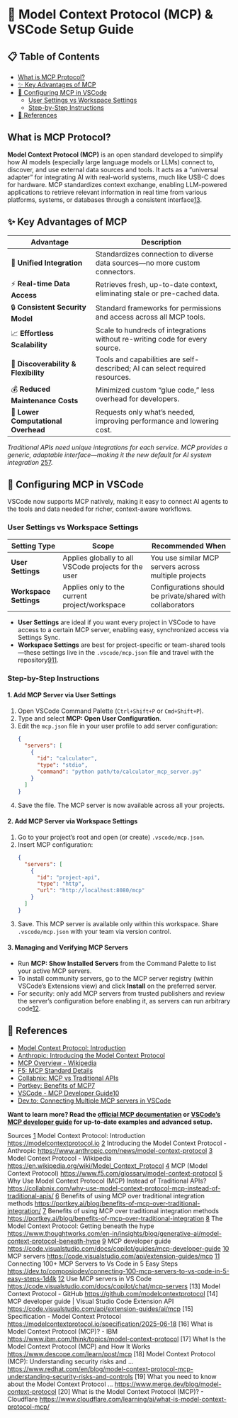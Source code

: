 # 🚀 Model Context Protocol (MCP) & VSCode Setup Guide

## 📋 Table of Contents

- [What is MCP Protocol?](#what-is-mcp-protocol)
- [✨ Key Advantages of MCP](#key-advantages-of-mcp)
- [🔧 Configuring MCP in VSCode](#configuring-mcp-in-vscode)
  - [User Settings vs Workspace Settings](#user-settings-vs-workspace-settings)
  - [Step-by-Step Instructions](#step-by-step-instructions)
- [🔗 References](#references)

## What is MCP Protocol?

**Model Context Protocol (MCP)** is an open standard developed to simplify how AI models (especially large language models or LLMs) connect to, discover, and use external data sources and tools. It acts as a “universal adapter” for integrating AI with real-world systems, much like USB-C does for hardware. MCP standardizes context exchange, enabling LLM-powered applications to retrieve relevant information in real time from various platforms, systems, or databases through a consistent interface[1][2][3][4].

## ✨ Key Advantages of MCP

| Advantage                          | Description                                                                 |
|-------------------------------------|-----------------------------------------------------------------------------|
| 🔄 **Unified Integration**          | Standardizes connection to diverse data sources—no more custom connectors.   |
| ⚡ **Real-time Data Access**        | Retrieves fresh, up-to-date context, eliminating stale or pre-cached data.   |
| 🔒 **Consistent Security Model**    | Standard frameworks for permissions and access across all MCP tools.         |
| 📈 **Effortless Scalability**      | Scale to hundreds of integrations without re-writing code for every source.  |
| 🧩 **Discoverability & Flexibility**| Tools and capabilities are self-described; AI can select required resources. |
| 💰 **Reduced Maintenance Costs**    | Minimized custom “glue code,” less overhead for developers.                  |
| 🔧 **Lower Computational Overhead** | Requests only what’s needed, improving performance and lowering cost.        |

*Traditional APIs need unique integrations for each service. MCP provides a generic, adaptable interface—making it the new default for AI system integration* [2][4][5][6][7][8].

## 🔧 Configuring MCP in VSCode

VSCode now supports MCP natively, making it easy to connect AI agents to the tools and data needed for richer, context-aware workflows.

### User Settings vs Workspace Settings

| Setting Type                | Scope                                                 | Recommended When                                        |
|-----------------------------|------------------------------------------------------|---------------------------------------------------------|
| **User Settings**           | Applies globally to all VSCode projects for the user | You use similar MCP servers across multiple projects     |
| **Workspace Settings**      | Applies only to the current project/workspace        | Configurations should be private/shared with collaborators |

- **User Settings** are ideal if you want every project in VSCode to have access to a certain MCP server, enabling easy, synchronized access via Settings Sync.
- **Workspace Settings** are best for project-specific or team-shared tools—these settings live in the `.vscode/mcp.json` file and travel with the repository[9][10][11][12].

### Step-by-Step Instructions

#### 1. Add MCP Server via User Settings

1. Open VSCode Command Palette (`Ctrl+Shift+P` or `Cmd+Shift+P`).
2. Type and select **MCP: Open User Configuration**.
3. Edit the `mcp.json` file in your user profile to add server configuration:
   ```json
   {
     "servers": [
       {
         "id": "calculator",
         "type": "stdio",
         "command": "python path/to/calculator_mcp_server.py"
       }
     ]
   }
   ```
4. Save the file. The MCP server is now available across all your projects.

#### 2. Add MCP Server via Workspace Settings

1. Go to your project’s root and open (or create) `.vscode/mcp.json`.
2. Insert MCP configuration:
   ```json
   {
     "servers": [
       {
         "id": "project-api",
         "type": "http",
         "url": "http://localhost:8080/mcp"
       }
     ]
   }
   ```
3. Save. This MCP server is available only within this workspace. Share `.vscode/mcp.json` with your team via version control.

#### 3. Managing and Verifying MCP Servers

- Run **MCP: Show Installed Servers** from the Command Palette to list your active MCP servers.
- To install community servers, go to the MCP server registry (within VSCode’s Extensions view) and click **Install** on the preferred server.
- For security: only add MCP servers from trusted publishers and review the server’s configuration before enabling it, as servers can run arbitrary code[12].

## 🔗 References

- [Model Context Protocol: Introduction][1]
- [Anthropic: Introducing the Model Context Protocol][2]
- [MCP Overview - Wikipedia][3]
- [F5: MCP Standard Details][4]
- [Collabnix: MCP vs Traditional APIs][5]
- [Portkey: Benefits of MCP][6][7]
- [VSCode - MCP Developer Guide][9][10][12]
- [Dev.to: Connecting Multiple MCP servers in VSCode][11]

**Want to learn more? Read the [official MCP documentation](https://modelcontextprotocol.io/user-guide/quickstart) or [VSCode’s MCP developer guide](https://code.visualstudio.com/docs/copilot/guides/mcp-developer-guide) for up-to-date examples and advanced setup.**

[1]: https://modelcontextprotocol.io  
[2]: https://www.anthropic.com/news/model-context-protocol  
[3]: https://en.wikipedia.org/wiki/Model_Context_Protocol  
[4]: https://www.f5.com/glossary/model-context-protocol  
[5]: https://collabnix.com/why-use-model-context-protocol-mcp-instead-of-traditional-apis/  
[9]: https://code.visualstudio.com/docs/copilot/guides/mcp-developer-guide  
[6]: https://portkey.ai/blog/benefits-of-mcp-over-traditional-integration/  
[10]: https://code.visualstudio.com/api/extension-guides/mcp  
[7]: https://portkey.ai/blog/benefits-of-mcp-over-traditional-integration  
[11]: https://dev.to/composiodev/connecting-100-mcp-servers-to-vs-code-in-5-easy-steps-1d4k  
[8]: https://www.thoughtworks.com/en-in/insights/blog/generative-ai/model-context-protocol-beneath-hype  
[12]: https://code.visualstudio.com/docs/copilot/chat/mcp-servers

Sources
[1] Model Context Protocol: Introduction https://modelcontextprotocol.io
[2] Introducing the Model Context Protocol - Anthropic https://www.anthropic.com/news/model-context-protocol
[3] Model Context Protocol - Wikipedia https://en.wikipedia.org/wiki/Model_Context_Protocol
[4] MCP (Model Context Protocol) https://www.f5.com/glossary/model-context-protocol
[5] Why Use Model Context Protocol (MCP) Instead of Traditional APIs? https://collabnix.com/why-use-model-context-protocol-mcp-instead-of-traditional-apis/
[6] Benefits of using MCP over traditional integration methods https://portkey.ai/blog/benefits-of-mcp-over-traditional-integration/
[7] Benefits of using MCP over traditional integration methods https://portkey.ai/blog/benefits-of-mcp-over-traditional-integration
[8] The Model Context Protocol: Getting beneath the hype https://www.thoughtworks.com/en-in/insights/blog/generative-ai/model-context-protocol-beneath-hype
[9] MCP developer guide https://code.visualstudio.com/docs/copilot/guides/mcp-developer-guide
[10] MCP servers https://code.visualstudio.com/api/extension-guides/mcp
[11] Connecting 100+ MCP Servers to Vs Code in 5 Easy Steps https://dev.to/composiodev/connecting-100-mcp-servers-to-vs-code-in-5-easy-steps-1d4k
[12] Use MCP servers in VS Code https://code.visualstudio.com/docs/copilot/chat/mcp-servers
[13] Model Context Protocol - GitHub https://github.com/modelcontextprotocol
[14] MCP developer guide | Visual Studio Code Extension API https://code.visualstudio.com/api/extension-guides/ai/mcp
[15] Specification - Model Context Protocol https://modelcontextprotocol.io/specification/2025-06-18
[16] What is Model Context Protocol (MCP)? - IBM https://www.ibm.com/think/topics/model-context-protocol
[17] What Is the Model Context Protocol (MCP) and How It Works https://www.descope.com/learn/post/mcp
[18] Model Context Protocol (MCP): Understanding security risks and ... https://www.redhat.com/en/blog/model-context-protocol-mcp-understanding-security-risks-and-controls
[19] What you need to know about the Model Context Protocol ... https://www.merge.dev/blog/model-context-protocol
[20] What is the Model Context Protocol (MCP)? - Cloudflare https://www.cloudflare.com/learning/ai/what-is-model-context-protocol-mcp/
